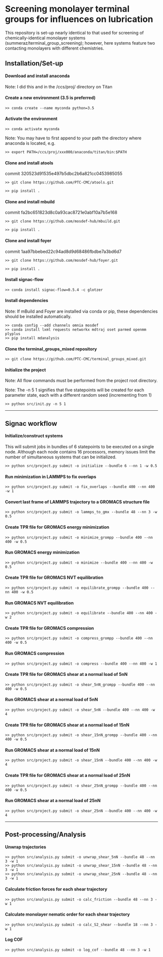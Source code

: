 # Screening monolayer terminal groups for influences on lubrication

This repository is set-up nearly identical to that used for screening of
chemically-identical monolayer systems (summeraz/terminal\_group\_screening);
however, here systems feature two contacting monolayers with different
chemistries.

## Installation/Set-up

#### Download and install anaconda
Note: I did this and in the /ccs/proj/ directory on Titan

#### Create a new environment (3.5 is preferred)
`>> conda create --name myconda python=3.5`

#### Activate the environment
`>> conda activate myconda`

Note: You may have to first append to your path the directory where anaconda
is located, e.g.

`>> export PATH=/ccs/proj/xxx000/anaconda/titan/bin:$PATH`

#### Clone and install atools
commit 320523d91535e497b5dbc2b6a821cc0453985055

`>> git clone https://github.com/PTC-CMC/atools.git`

`>> pip install .`

#### Clone and install mbuild
commit fa2bc651823d8c0a93cac8721e0abf10a7b5e168

`>> git clone https://github.com/mosdef-hub/mbuild.git`

`>> pip install .`

#### Clone and install foyer
commit 1aa97bbebed22c94ad8d9d68486fbdbe7a3bd6d7

`>> git clone https://github.com/mosdef-hub/foyer.git`

`>> pip install .`

#### Install signac-flow
`>> conda install signac-flow=0.5.4 -c glotzer`

#### Install dependencies
Note: If mBuild and Foyer are installed via conda or pip, these dependencies
should be installed automatically.
```
>> conda config --add channels omnia mosdef
>> conda install lxml requests networkx mdtraj oset parmed openmm plyplus
>> pip install mdanalysis
```

#### Clone the terminal_groups_mixed repository
`>> git clone https://github.com/PTC-CMC/terminal_groups_mixed.git`

#### Initialize the project
Note: All flow commands must be performed from the project root directory.

Note: The -n 5 1 signifies that five statepoints will be created for each
parameter state, each with a different random seed (incrementing from 1)

`>> python src/init.py -n 5 1`

----------
## Signac workflow

#### Initialize/construct systems
This will submit jobs in bundles of 6 statepoints to be executed on
a single node. Although each node contains 16 processors, memory issues
limit the number of simultaneous systems that can be initialized.

`>> python src/project.py submit -o initialize --bundle 6 --nn 1 -w 0.5`

#### Run minimization in LAMMPS to fix overlaps
`>> python src/project.py submit -o fix_overlaps --bundle 400 --nn 400 -w 1`

#### Convert last frame of LAMMPS trajectory to a GROMACS structure file
`>> python src/project.py submit -o lammps_to_gmx --bundle 48 --nn 3 -w 0.5`

#### Create TPR file for GROMACS energy minimization
`>> python src/project.py submit -o minimize_grompp --bundle 400 --nn 400 -w 0.5`

#### Run GROMACS energy minimization
`>> python src/project.py submit -o minimize --bundle 400 --nn 400 -w 0.5`

#### Create TPR file for GROMACS NVT equilibration
`>> python src/project.py submit -o equilibrate_grompp --bundle 400 --nn 400 -w 0.5`

#### Run GROMACS NVT equilibration
`>> python src/project.py submit -o equilibrate --bundle 400 --nn 400 -w 2`

#### Create TPR file for GROMACS compression
`>> python src/project.py submit -o compress_grompp --bundle 400 --nn 400 -w 0.5`

#### Run GROMACS compression
`>> python src/project.py submit -o compress --bundle 400 --nn 400 -w 1`

#### Create TPR file for GROMACS shear at a normal load of 5nN
`>> python src/project.py submit -o shear_5nN_grompp --bundle 400 --nn 400 -w 0.5`

#### Run GROMACS shear at a normal load of 5nN
`>> python src/project.py submit -o shear_5nN --bundle 400 --nn 400 -w 4`

#### Create TPR file for GROMACS shear at a normal load of 15nN
`>> python src/project.py submit -o shear_15nN_grompp --bundle 400 --nn 400 -w 0.5`

#### Run GROMACS shear at a normal load of 15nN
`>> python src/project.py submit -o shear_15nN --bundle 400 --nn 400 -w 4`

#### Create TPR file for GROMACS shear at a normal load of 25nN
`>> python src/project.py submit -o shear_25nN_grompp --bundle 400 --nn 400 -w 0.5`

#### Run GROMACS shear at a normal load of 25nN
`>> python src/project.py submit -o shear_25nN --bundle 400 --nn 400 -w 4`

----------
## Post-processing/Analysis
#### Unwrap trajectories
```
>> python src/analysis.py submit -o unwrap_shear_5nN --bundle 48 --nn 3 -w 1
>> python src/analysis.py submit -o unwrap_shear_15nN --bundle 48 --nn 3 -w 1
>> python src/analysis.py submit -o unwrap_shear_25nN --bundle 48 --nn 3 -w 1
```

#### Calculate friction forces for each shear trajectory
`>> python src/analysis.py submit -o calc_friction --bundle 48 --nn 3 -w 1`

#### Calculate monolayer nematic order for each shear trajectory
`>> python src/analysis.py submit -o calc_S2_shear --bundle 18 --nn 3 -w 1`

#### Log COF
`>> python src/analysis.py submit -o log_cof --bundle 48 --nn 3 -w 1`
